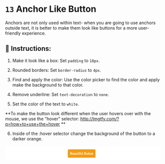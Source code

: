 # `13` Anchor Like Button

Anchors are not only used within text- when you are going to use anchors outside text, it is better to make them look like buttons for a more user-friendly experience.

## 📝 Instructions:

1. Make it look like a box: Set `padding` to `10px`.

2. Rounded borders: Set `border-radius` to `4px`.

3. Find and apply the color: Use the color picker to find the color and apply make the background to that color.

4. Remove underline: Set `text-decoration` to `none`.

5. Set the color of the text to `white`.

**To make the button look different when the user hovers over with the mouse, we use the "hover" selector: http://lmgtfy.com/?q=how+to+use+the+hover **

6. Inside of the :hover selector change the background of the button to a darker orange.

![Example Image](../../.learn/assets/13-1.gif?raw=true)
